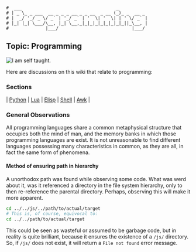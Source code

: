 ```text
#  ___                                    _ 
# | _ \_ _ ___  __ _ _ _ __ _ _ __  _ __ (_)_ _  __ _ 
# |  _/ '_/ _ \/ _` | '_/ _` | '  \| '  \| | ' \/ _` | 
# |_| |_| \___/\__, |_| \__,_|_|_|_|_|_|_|_|_||_\__, | 
#              |___/                            |___/ 
```

## Topic: Programming

![I am self taught.](https://anoduck.github.io/wiki/assets/img/code_quality.png)

Here are discussions on this wiki that relate to programming:

### Sections

| [Python](python) | [Lua](lua) | [Elisp](elisp) | [Shell](shell) | [Awk](awk) |

### General Observations

All programming languages share a common metaphysical structure that occupies both the mind of man, and the
memory banks in which those programming languages are exist. It is not unreasonable to find different
languages possessing many characteristics in common, as they are all, in fact the same form of phenomena. 

#### Method of ensuring path in hierarchy

A unorthodox path was found while observing some code. What was werd about it, was it referenced a directory
in the file system hierarchy, only to then re-reference the parental directory. Perhaps, observing this will
make it more apparent. 

```bash
cd ../../js/../path/to/actual/target
# This is, of course, equivocal to:
cd ../../path/to/actual/target
```

This could be seen as wasteful or assumed to be garbage code, but in reality is quite brilliant, because it
ensures the existence of a `/js/` directory. So, if `/js/` does not exist, it will return a `File not found`
error message.


